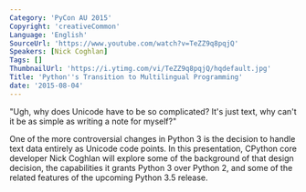 ```yaml
---
Category: 'PyCon AU 2015'
Copyright: 'creativeCommon'
Language: 'English'
SourceUrl: 'https://www.youtube.com/watch?v=TeZZ9q8pqjQ'
Speakers: [Nick Coghlan]
Tags: []
ThumbnailUrl: 'https://i.ytimg.com/vi/TeZZ9q8pqjQ/hqdefault.jpg'
Title: 'Python''s Transition to Multilingual Programming'
date: '2015-08-04'
---
```

"Ugh, why does Unicode have to be so complicated? It's just text, why can't it be as simple as writing a note for myself?"

One of the more controversial changes in Python 3 is the decision to handle text data entirely as Unicode code points. In this presentation, CPython core developer Nick Coghlan will explore some of the background of that design decision, the capabilities it grants Python 3 over Python 2, and some of the related features of the upcoming Python 3.5 release.

